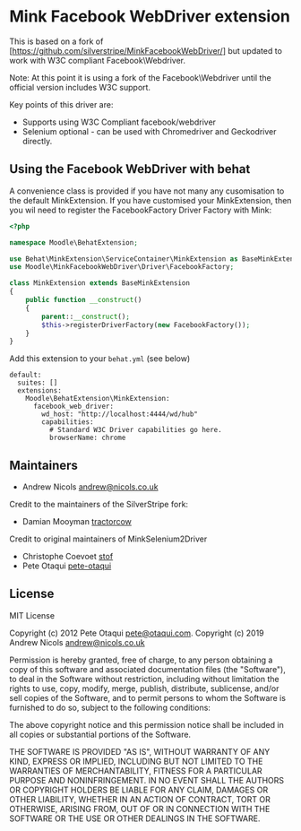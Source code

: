 # Mink Facebook WebDriver extension

This is based on a fork of [https://github.com/silverstripe/MinkFacebookWebDriver/] but updated to work with W3C
compliant Facebook\Webdriver.

Note: At this point it is using a fork of the Facebook\Webdriver until the official version includes W3C support.

Key points of this driver are:

 - Supports using W3C Compliant facebook/webdriver
 - Selenium optional - can be used with Chromedriver and Geckodriver directly.

## Using the Facebook WebDriver with behat

A convenience class is provided if you have not many any cusomisation to the default MinkExtension.
If you have customised your MinkExtension, then you wil need to register the FacebookFactory Driver Factory with Mink:

```php
<?php

namespace Moodle\BehatExtension;

use Behat\MinkExtension\ServiceContainer\MinkExtension as BaseMinkExtension;
use Moodle\MinkFacebookWebDriver\Driver\FacebookFactory;

class MinkExtension extends BaseMinkExtension
{
    public function __construct()
    {
        parent::__construct();
        $this->registerDriverFactory(new FacebookFactory());
    }
}
```

Add this extension to your `behat.yml` (see below)

```
default:
  suites: []
  extensions:
    Moodle\BehatExtension\MinkExtension:
      facebook_web_driver:
        wd_host: "http://localhost:4444/wd/hub"
        capabilities:
          # Standard W3C Driver capabilities go here.
          browserName: chrome
```

## Maintainers

* Andrew Nicols <andrew@nicols.co.uk>

Credit to the maintainers of the SilverStripe fork:

* Damian Mooyman [tractorcow](https://github.com/tractorcow)

Credit to original maintainers of MinkSelenium2Driver

* Christophe Coevoet [stof](https://github.com/stof)
* Pete Otaqui [pete-otaqui](http://github.com/pete-otaqui)

## License

MIT License

Copyright (c) 2012 Pete Otaqui <pete@otaqui.com>.
Copyright (c) 2019 Andrew Nicols <andrew@nicols.co.uk>

Permission is hereby granted, free of charge, to any person obtaining a copy
of this software and associated documentation files (the "Software"), to deal
in the Software without restriction, including without limitation the rights
to use, copy, modify, merge, publish, distribute, sublicense, and/or sell
copies of the Software, and to permit persons to whom the Software is
furnished to do so, subject to the following conditions:

The above copyright notice and this permission notice shall be included in all
copies or substantial portions of the Software.

THE SOFTWARE IS PROVIDED "AS IS", WITHOUT WARRANTY OF ANY KIND, EXPRESS OR
IMPLIED, INCLUDING BUT NOT LIMITED TO THE WARRANTIES OF MERCHANTABILITY,
FITNESS FOR A PARTICULAR PURPOSE AND NONINFRINGEMENT. IN NO EVENT SHALL THE
AUTHORS OR COPYRIGHT HOLDERS BE LIABLE FOR ANY CLAIM, DAMAGES OR OTHER
LIABILITY, WHETHER IN AN ACTION OF CONTRACT, TORT OR OTHERWISE, ARISING FROM,
OUT OF OR IN CONNECTION WITH THE SOFTWARE OR THE USE OR OTHER DEALINGS IN THE
SOFTWARE.

